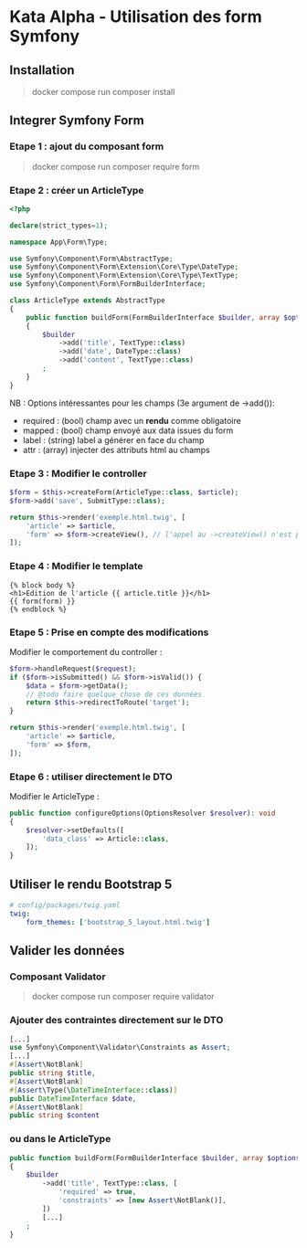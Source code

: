# Kata Alpha - Utilisation des form Symfony

## Installation

> docker compose run composer install

## Integrer Symfony Form

### Etape 1 : ajout du composant form

> docker compose run composer require form

### Etape 2 : créer un ArticleType

```php
<?php

declare(strict_types=1);

namespace App\Form\Type;

use Symfony\Component\Form\AbstractType;
use Symfony\Component\Form\Extension\Core\Type\DateType;
use Symfony\Component\Form\Extension\Core\Type\TextType;
use Symfony\Component\Form\FormBuilderInterface;

class ArticleType extends AbstractType
{
    public function buildForm(FormBuilderInterface $builder, array $options): void
    {
        $builder
            ->add('title', TextType::class)
            ->add('date', DateType::class)
            ->add('content', TextType::class)
        ;
    }
}
```

NB : Options intéressantes pour les champs (3e argument de ->add()):

- required : (bool) champ avec un **rendu** comme obligatoire
- mapped : (bool) champ envoyé aux data issues du form
- label : (string) label a générer en face du champ
- attr : (array) injecter des attributs html au champs

### Etape 3 : Modifier le controller

```php
$form = $this->createForm(ArticleType::class, $article);
$form->add('save', SubmitType::class);

return $this->render('exemple.html.twig', [
    'article' => $article,
    'form' => $form->createView(), // l'appel au ->createView() n'est plus nécessaire en SF 6.2
]);
```

### Etape 4 : Modifier le template

```twig
{% block body %}
<h1>Edition de l'article {{ article.title }}</h1>
{{ form(form) }}
{% endblock %}
```

### Etape 5 : Prise en compte des modifications

Modifier le comportement du controller :

```php
$form->handleRequest($request);
if ($form->isSubmitted() && $form->isValid()) {
    $data = $form->getData();
    // @todo faire quelque chose de ces données
    return $this->redirectToRoute('target');
}

return $this->render('exemple.html.twig', [
    'article' => $article,
    'form' => $form,
]);
```

### Etape 6 : utiliser directement le DTO

Modifier le ArticleType : 

```php
public function configureOptions(OptionsResolver $resolver): void
{
    $resolver->setDefaults([
        'data_class' => Article::class,
    ]);
}
```

## Utiliser le rendu Bootstrap 5

```yaml
# config/packages/twig.yaml
twig:
    form_themes: ['bootstrap_5_layout.html.twig']
```

## Valider les données

### Composant Validator

> docker compose run composer require validator

### Ajouter des contraintes directement sur le DTO

```php
[...]
use Symfony\Component\Validator\Constraints as Assert;
[...]
#[Assert\NotBlank]
public string $title,
#[Assert\NotBlank]
#[Assert\Type(\DateTimeInterface::class)]
public DateTimeInterface $date,
#[Assert\NotBlank]
public string $content
```

### ou dans le ArticleType

```php
public function buildForm(FormBuilderInterface $builder, array $options): void
{
    $builder
        ->add('title', TextType::class, [
            'required' => true,
            'constraints' => [new Assert\NotBlank()],
        ])
        [...]
    ;
}
```

